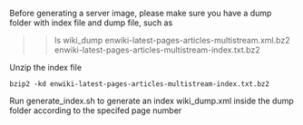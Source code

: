 Before generating a server image, please make sure you have a dump folder with index file and dump file, such as 

>> ls wiki_dump
>> enwiki-latest-pages-articles-multistream.xml.bz2 enwiki-latest-pages-articles-multistream-index.txt.bz2

Unzip the index file 
```
bzip2 -kd enwiki-latest-pages-articles-multistream-index.txt.bz2 
```
Run generate_index.sh to generate an index wiki_dump.xml inside the dump folder according to the specifed page number

